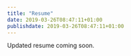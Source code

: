 ```yaml
---
title: "Resume"
date: 2019-03-26T08:47:11+01:00
publishdate: 2019-03-26T08:47:11+01:00
---
```


Updated resume coming soon. 